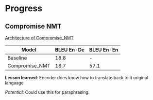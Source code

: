 # Progress

## Compromise NMT

[Architecture of Compromise_NMT](./image/compromise_NMT.png)

| Model | BLEU En-De | BLEU En-En |
| -------- | -------- | -------- |
| Baseline     | 18.8     | -     |
| Compromise_NMT     | 18.7     | 57.1     |

**Lesson learned**: Encoder does know how to translate back to it original language

*Potential*: Could use this for paraphrasing.
